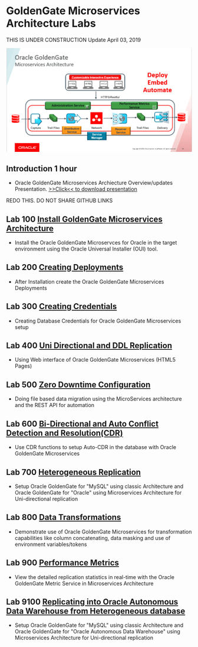 # GoldenGate Microservices Architecture Labs

THIS IS UNDER CONSTRUCTION
Update April 03, 2019


![](images/100/GGMicroServicesArchitecture.png)


## Introduction	1 hour 

- Oracle GoldenGate Microservices Archiecture Overview/updates Presentation. [>>Click<< to download presentation](https://github.com/OracleCPS/GGMicroservices/raw/master/GG18.1_Workshop.pptx)

REDO THIS.  DO NOT SHARE GITHUB LINKS
## Lab 100	[Install GoldenGate Microservices Architecture](https://oraclecps.github.io/GGMicroservices/CloudWorkshop_GoldenGate%20Microservices_100.html)

- Install the Oracle GoldenGate Microservces for Oracle in the target environment using the Oracle Universal Installer (OUI) tool.


## Lab 200	[Creating Deployments](https://oraclecps.github.io/GGMicroservices/CloudWorkshop_GoldenGate%20Microservices_200.html)
- After Installation create the Oracle GoldenGate Microservices Deployments

## Lab 300	[Creating Credentials](https://oraclecps.github.io/GGMicroservices/CloudWorkshop_GoldenGate%20Microservices_300.html)
- Creating Database Credentials for Oracle GoldenGate Microservices setup


## Lab 400	[Uni Directional and DDL Replication](https://oraclecps.github.io/GGMicroservices/CloudWorkshop_GoldenGate%20Microservices_400.html)
- Using Web interface of Oracle GoldenGate Microservices  (HTML5 Pages)

		
## Lab 500	[Zero Downtime Configuration](https://oraclecps.github.io/GGMicroservices/CloudWorkshop_GoldenGate%20Microservices_500.html)
- Doing file based data migration using the MicroServices architecture and the REST API for automation


## Lab 600	[Bi-Directional and Auto Conflict Detection and Resolution(CDR)](https://oraclecps.github.io/GGMicroservices/CloudWorkshop_GoldenGate%20Microservices_600.html)
- Use CDR functions to setup Auto-CDR in the database with Oracle GoldenGate Microservices
		
## Lab 700	[Heterogeneous Replication](https://oraclecps.github.io/GGMicroservices/CloudWorkshop_GoldenGate%20Microservices_700.html)
- Setup Oracle GoldenGate for "MySQL" using classic Architecture and Oracle GoldenGate for "Oracle" using Microservices Architecture for Uni-directional replication
		
## Lab 800	[Data Transformations](https://oraclecps.github.io/GGMicroservices/CloudWorkshop_GoldenGate%20Microservices_800.html)
- Demonstrate use of Oracle GoldenGate Microservices for transformation capabilities like column concatenating, data masking and use of environment variables/tokens
		
## Lab 900	[Performance Metrics](https://oraclecps.github.io/GGMicroservices/CloudWorkshop_GoldenGate%20Microservices_900.html)		
- View the detailed replication statistics in real-time with the Oracle GoldenGate Metric Service in Microservices Architecture

## Lab 9100 	[Replicating into Oracle Autonomous Data Warehouse from Heterogeneous database](https://oraclecps.github.io/GGMicroservices/CloudWorkshop_GoldenGate%20Microservices_9100.html)
- Setup Oracle GoldenGate for "MySQL" using classic Architecture and Oracle GoldenGate for "Oracle Autonomous Data Warehouse" using Microservices Architecture for Uni-directional replication
